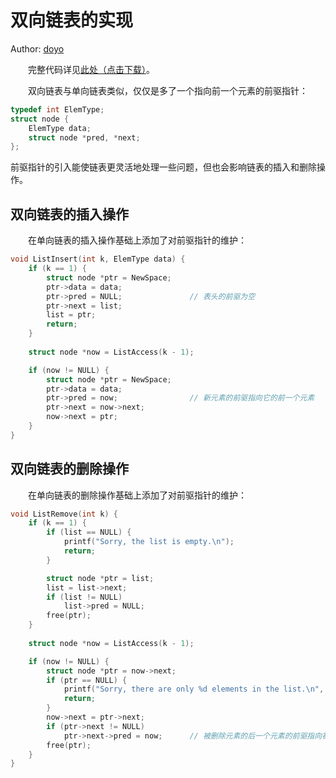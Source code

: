 # 双向链表的实现 

Author: [doyo](https://github.com/doyo2024)

&emsp;&emsp;完整代码详见<a href="https://ucas-ctf.github.io/posts/code/ds_ex1/doubly_linked_list.c" download="doubly_linked_list.c">此处（点击下载）</a>。

&emsp;&emsp;双向链表与单向链表类似，仅仅是多了一个指向前一个元素的前驱指针：

```c
typedef int ElemType;
struct node {
    ElemType data;
    struct node *pred, *next;
};
```

前驱指针的引入能使链表更灵活地处理一些问题，但也会影响链表的插入和删除操作。

## 双向链表的插入操作

&emsp;&emsp;在单向链表的插入操作基础上添加了对前驱指针的维护：

```c
void ListInsert(int k, ElemType data) {
    if (k == 1) {
        struct node *ptr = NewSpace;
        ptr->data = data;
        ptr->pred = NULL;               // 表头的前驱为空
        ptr->next = list;
        list = ptr;
        return;
    }
    
    struct node *now = ListAccess(k - 1);

    if (now != NULL) {
        struct node *ptr = NewSpace;
        ptr->data = data;
        ptr->pred = now;                // 新元素的前驱指向它的前一个元素
        ptr->next = now->next;
        now->next = ptr;
    }
}
```

## 双向链表的删除操作

&emsp;&emsp;在单向链表的删除操作基础上添加了对前驱指针的维护：

```c
void ListRemove(int k) {
    if (k == 1) {
        if (list == NULL) {
            printf("Sorry, the list is empty.\n");
            return;
        }

        struct node *ptr = list;
        list = list->next;
        if (list != NULL)
	        list->pred = NULL;
        free(ptr);
    }
    
    struct node *now = ListAccess(k - 1);

    if (now != NULL) {
        struct node *ptr = now->next;
        if (ptr == NULL) {
        	printf("Sorry, there are only %d elements in the list.\n", k - 1);
            return;
		}
        now->next = ptr->next;
        if (ptr->next != NULL)
        	ptr->next->pred = now;      // 被删除元素的后一个元素的前驱指向被删除元素的前一个元素
        free(ptr);
    }
}
```